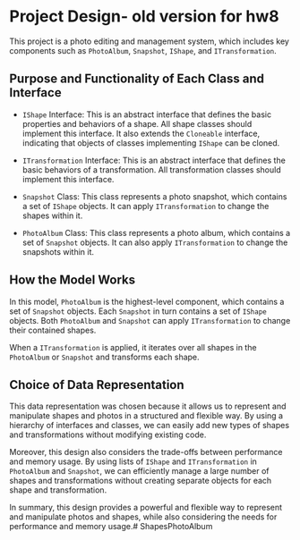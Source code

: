 # Project Design- old version for hw8

This project is a photo editing and management system, which includes key components such as `PhotoAlbum`, `Snapshot`, `IShape`, and `ITransformation`.

## Purpose and Functionality of Each Class and Interface

- `IShape` Interface: This is an abstract interface that defines the basic properties and behaviors of a shape. All shape classes should implement this interface. It also extends the `Cloneable` interface, indicating that objects of classes implementing `IShape` can be cloned.

- `ITransformation` Interface: This is an abstract interface that defines the basic behaviors of a transformation. All transformation classes should implement this interface.

- `Snapshot` Class: This class represents a photo snapshot, which contains a set of `IShape` objects. It can apply `ITransformation` to change the shapes within it.

- `PhotoAlbum` Class: This class represents a photo album, which contains a set of `Snapshot` objects. It can also apply `ITransformation` to change the snapshots within it.

## How the Model Works

In this model, `PhotoAlbum` is the highest-level component, which contains a set of `Snapshot` objects. Each `Snapshot` in turn contains a set of `IShape` objects. Both `PhotoAlbum` and `Snapshot` can apply `ITransformation` to change their contained shapes.

When a `ITransformation` is applied, it iterates over all shapes in the `PhotoAlbum` or `Snapshot` and transforms each shape.

## Choice of Data Representation

This data representation was chosen because it allows us to represent and manipulate shapes and photos in a structured and flexible way. By using a hierarchy of interfaces and classes, we can easily add new types of shapes and transformations without modifying existing code.

Moreover, this design also considers the trade-offs between performance and memory usage. By using lists of `IShape` and `ITransformation` in `PhotoAlbum` and `Snapshot`, we can efficiently manage a large number of shapes and transformations without creating separate objects for each shape and transformation.

In summary, this design provides a powerful and flexible way to represent and manipulate photos and shapes, while also considering the needs for performance and memory usage.# ShapesPhotoAlbum

